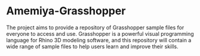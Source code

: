 # Amemiya-Grasshopper
The project aims to provide a repository of Grasshopper sample files for everyone to access and use. Grasshopper is a powerful visual programming language for Rhino 3D modeling software, and this repository will contain a wide range of sample files to help users learn and improve their skills.
